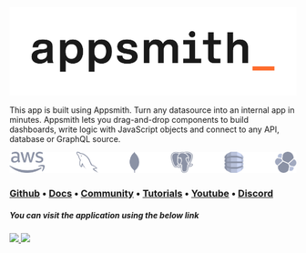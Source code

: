![](https://raw.githubusercontent.com/appsmithorg/appsmith/release/static/appsmith_logo_primary.png)

This app is built using Appsmith. Turn any datasource into an internal app in minutes. Appsmith lets you drag-and-drop components to build dashboards, write logic with JavaScript objects and connect to any API, database or GraphQL source.

![](https://raw.githubusercontent.com/appsmithorg/appsmith/release/static/images/integrations.png)

### [Github](https://github.com/appsmithorg/appsmith) • [Docs](https://docs.appsmith.com/?utm_source=github&utm_medium=social&utm_content=appsmith_docs&utm_campaign=null&utm_term=appsmith_docs) • [Community](https://community.appsmith.com/) • [Tutorials](https://github.com/appsmithorg/appsmith/tree/update/readme#tutorials) • [Youtube](https://www.youtube.com/appsmith) • [Discord](https://discord.gg/rBTTVJp)

##### You can visit the application using the below link

###### [![](https://assets.appsmith.com/git-sync/Buttons.svg) ](https://release.app.appsmith.com/applications/87d00c2c-c9b6-4a86-9a18-7ce295a5c917/pages/84a3eb19-dbed-4c9b-ad23-4c5598745a49) [![](https://assets.appsmith.com/git-sync/Buttons2.svg)](https://release.app.appsmith.com/applications/87d00c2c-c9b6-4a86-9a18-7ce295a5c917/pages/84a3eb19-dbed-4c9b-ad23-4c5598745a49/edit)
